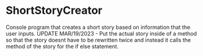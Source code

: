 # ShortStoryCreator
Console program that creates a short story based on information that the user inputs. 
UPDATE MAR/19/2023 -
Put the actual story inside of a method so that the story doesnt have to be rewritten twice and instead it calls the method of the story for the if else statement.
